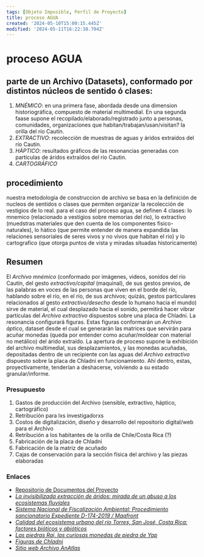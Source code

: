 ```yaml
---
tags: [Objeto Imposible, Perfil de Proyecto]
title: proceso AGUA
created: '2024-05-10T15:00:15.445Z'
modified: '2024-05-11T16:22:38.704Z'
---
```


# proceso AGUA

## parte de un Archivo (Datasets), conformado por distintos núcleos de sentido ó clases:
1. _MNÉMICO_: en una primera fase, abordada desde una dimension historiográfica, compuesto de material multimedial. En una segunda faase supone el recopilado/elaborado/registrado junto a personas, comunidades, organizaciones que habitan/trabajan/usan/visitan? la orilla del río Cautin.
2. _EXTRACTIVO_: recolección de muestras de aguas y áridos extraídos del río Cautin.
3. _HÁPTICO_: resultados gráficos de las resonancias generadas con partículas de áridos extraídos del río Cautin.
4. _CARTOGRÁFICO_

## procedimiento 
nuestra metodologia de construccion de archivo se basa en la definición de nucleos de sentidos o clases que permiten organizar la recolección de vestigios de lo real. para el caso del proceso agua, se definen 4 clases: lo mnemico (relacionado a vestigios sobre memorias del rio), lo extractivo (muedstras materiales que den cuenta de los componentes fisico-naturales), lo hàtico (que permite entender de manera expandida las relaciones sensoriales de seres vivos y no vivos que habitan el rio) y lo cartografico (que otorga puntos de vista y miradas situadas historicamente)

## Resumen
El _Archivo mnémico_ (conformado por imágenes, videos, sonídos del río Cautin, del gesto _extractivo/capital_ (maquinal), de sus gestos previos, de las palabras en voces de las personas que viven en el borde del río, hablando sobre el río, en el río, de sus archivos; quizás, gestos particulares relacionados al gesto _extractivo/desecho_ desde lo humano hacia el mundo) sirve de material, el cual desplazado hacia el sonido, permitirá hacer vibrar partículas del _Archivo extractivo_ dispuestos sobre una placa de Chladni. La resonancia configurará figuras. Estas figuras conformarán un _Archivo áptico_, dataset desde el cual se generarán las matrices que servirán para acuñar monedas (queda por entender como acuñar/moldear con material no metálico) del árido extraído. La apertura de proceso supone la exhibición del archivo multimedial, sus desplazamientos, y las monedas acuñadas, depositadas dentro de un recipiente con las aguas del _Archivo extractivo_ dispuesto sobre la placa de Chladni en funcionamiento. Ahí dentro, estas, proyectivamente, tenderían a deshacerse, volviendo a su estado granular/informe.

### Presupuesto
1. Gastos de producción del Archivo (sensible, extractivo, háptico, cartográfico)
2. Retribución para lxs investigadorxs
3. Costos de digitalización, diseño y desarrollo del repositorio digital/web para el Archivo
4. Retribución a los habitantes de la orilla de Chile/Costa Rica (?)
5. Fabricación de la placa de Chladni
6. Fabricación de la matriz de acuñado
7. Cajas de conservación para la sección física del archivo y las piezas elaboradas

### Enlaces
- [Repositorio de Documentos del Proyecto](https://drive.google.com/drive/folders/1-kQqXorCk3hSv9bk3eVNX83sw08s6QAe?usp=sharing)
- [_La invisibilizada extracción de áridos: mirada de un abuso a los ecosistemas fluviales_](https://www.elmostrador.cl/destacado/2022/12/01/la-invisibilizada-extraccion-de-aridos-mirada-de-un-abuso-a-los-ecosistemas-fluviales/)
- [_Sistema Nacional de Fiscalización Ambiental: Procedimiento sancionatorio Expediente D-174-2019 / Maqfront_](https://snifa.sma.gob.cl/Sancionatorio/Ficha/2072?utm_source=pocket_saves)
- [_Calidad del ecosistema urbano del río Torres, San José, Costa Rica: factores bióticos y abióticos_](https://www.scielo.sa.cr/scielo.php?script=sci_arttext&pid=S1659-42662020000200527)
- [_Las piedras Rai, las curiosas monedas de piedra de Yap_](https://historia.nationalgeographic.com.es/a/piedras-rai-curiosas-monedas-piedra-yap_15807)
- [_Figuras de Chladni_](https://es.wikipedia.org/wiki/Figuras_de_Chladni) 
- [_Sitio web Archivo AnAtlas_](http://anatlas.net/)
  




  

